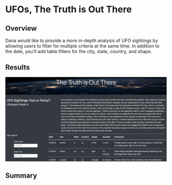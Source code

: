 # UFOs, The Truth is Out There
<h2>Overview</h2>
<p>Dana would like to provide a more in-depth analysis of UFO sightings by allowing users to filter for multiple criteria at the same time. In addition to the date, you’ll add table filters for the city, state, country, and shape.</p>
<h2>Results</h2>
<a target="_blank" rel="noopener noreferrer" href="https://github.com/calebten/UFOs/blob/master/static/images/scrnsht.png"><img src="https://github.com/calebten/UFOs/raw/master/static/images/scrnsht.png" alt="" style="max-width:100%;"></a>
<h2>Summary</h2>
